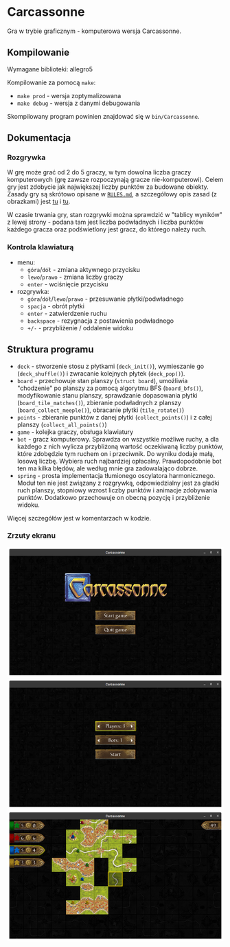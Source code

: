 # Carcassonne

Gra w trybie graficznym - komputerowa wersja Carcassonne.

## Kompilowanie

Wymagane biblioteki: allegro5

Kompilowanie za pomocą `make`:

- `make prod` - wersja zoptymalizowana
- `make debug` - wersja z danymi debugowania

Skompilowany program powinien znajdować się w `bin/Carcassonne`.

## Dokumentacja

### Rozgrywka

W grę może grać od 2 do 5 graczy, w tym dowolna liczba graczy komputerowych (grę zawsze rozpoczynają gracze nie-komputerowi). Celem gry jest zdobycie jak największej liczby punktów za budowane obiekty. Zasady gry są skrótowo opisane w [`RULES.md`](./RULES.md), a szczegółowy opis zasad (z obrazkami) jest [tu](https://wikicarpedia.com/index.php/Base_game) i [tu](https://wikicarpedia.com/index.php/The_Farmers).

W czasie trwania gry, stan rozgrywki można sprawdzić w "tablicy wyników" z lewej strony - podana tam jest liczba podwładnych i liczba punktów każdego gracza oraz podświetlony jest gracz, do którego należy ruch.

### Kontrola klawiaturą

- menu:
  - `góra`/`dół` - zmiana aktywnego przycisku
  - `lewo`/`prawo` - zmiana liczby graczy
  - `enter` - wciśnięcie przycisku
- rozgrywka:
  - `góra`/`dół`/`lewo`/`prawo` - przesuwanie płytki/podwładnego
  - `spacja` - obrót płytki
  - `enter` - zatwierdzenie ruchu
  - `backspace` - rezygnacja z postawienia podwładnego
  - `+/-` - przybliżenie / oddalenie widoku

## Struktura programu

- `deck` - stworzenie stosu z płytkami (`deck_init()`), wymieszanie go (`deck_shuffle()`) i zwracanie kolejnych płytek (`deck_pop()`).
- `board` - przechowuje stan planszy (`struct board`), umożliwia "chodzenie" po planszy za pomocą algorytmu BFS (`board_bfs()`), modyfikowanie stanu planszy, sprawdzanie dopasowania płytki (`board_tile_matches()`), zbieranie podwładnych z planszy (`board_collect_meeple()`), obracanie płytki (`tile_rotate()`)
- `points` - zbieranie punktów z danej płytki (`collect_points()`) i z całej planszy (`collect_all_points()`)
- `game` - kolejka graczy, obsługa klawiatury
- `bot` - gracz komputerowy. Sprawdza on wszystkie możliwe ruchy, a dla każdego z nich wylicza przybliżoną wartość oczekiwaną liczby punktów, które zdobędzie tym ruchem on i przeciwnik. Do wyniku dodaje małą, losową liczbę. Wybiera ruch najbardziej opłacalny. Prawdopodobnie bot ten ma kilka błędów, ale według mnie gra zadowalająco dobrze.
- `spring` - prosta implementacja tłumionego oscylatora harmonicznego. Moduł ten nie jest związany z rozgrywką, odpowiedzialny jest za gładki ruch planszy, stopniowy wzrost liczby punktów i animacje zdobywania punktów. Dodatkowo przechowuje on obecną pozycję i przybliżenie widoku.

Więcej szczegółów jest w komentarzach w kodzie.

### Zrzuty ekranu

![Screenshot 1](./screenshots/1.png)
![Screenshot 2](./screenshots/2.png)
![Screenshot 3](./screenshots/3.png)
